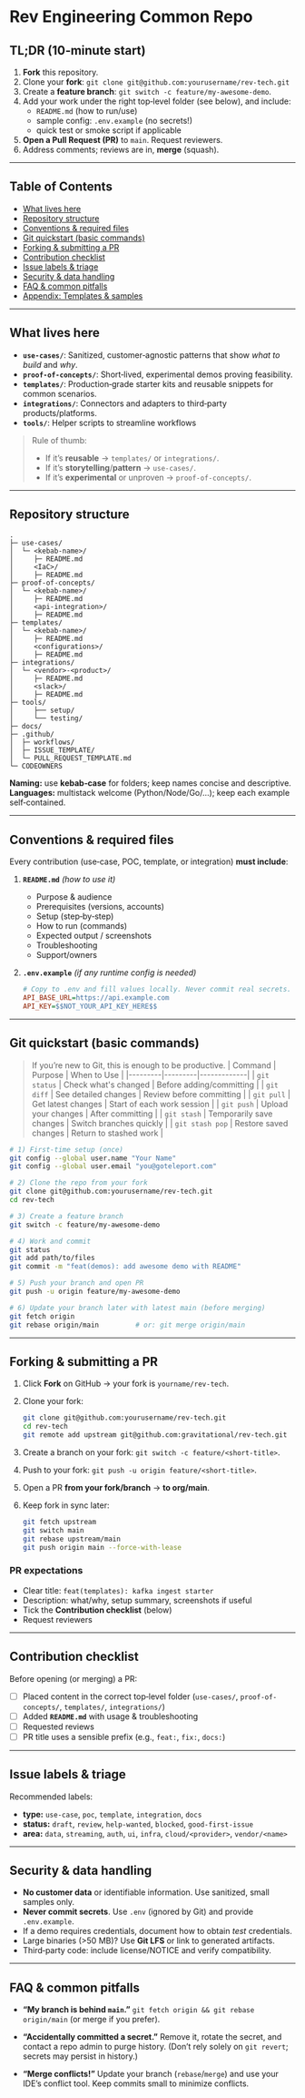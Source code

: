 # Rev Engineering Common Repo

## TL;DR (10‑minute start)

1. **Fork** this repository.
2. Clone your **fork**: `git clone git@github.com:yourusername/rev-tech.git`
3. Create a **feature branch**: `git switch -c feature/my-awesome-demo`.
4. Add your work under the right top‑level folder (see below), and include:
   * `README.md` (how to run/use)
   * sample config: `.env.example` (no secrets!)
   * quick test or smoke script if applicable
5. **Open a Pull Request (PR)** to `main`. Request reviewers.
6. Address comments; reviews are in, **merge** (squash).

---

## Table of Contents

* [What lives here](#what-lives-here)
* [Repository structure](#repository-structure)
* [Conventions & required files](#conventions--required-files)
* [Git quickstart (basic commands)](#git-quickstart-basic-commands)
* [Forking & submitting a PR](#forking--submitting-a-pr)
* [Contribution checklist](#contribution-checklist)
* [Issue labels & triage](#issue-labels--triage)
* [Security & data handling](#security--data-handling)
* [FAQ & common pitfalls](#faq--common-pitfalls)
* [Appendix: Templates & samples](#appendix-templates--samples)

---

## What lives here

* **`use-cases/`**: Sanitized, customer‑agnostic patterns that show *what to build* and *why*.
* **`proof-of-concepts/`**: Short‑lived, experimental demos proving feasibility.
* **`templates/`**: Production‑grade starter kits and reusable snippets for common scenarios.
* **`integrations/`**: Connectors and adapters to third‑party products/platforms.
* **`tools/`**: Helper scripts to streamline workflows

> Rule of thumb:
>
> * If it’s **reusable** → `templates/` or `integrations/`.
> * If it’s **storytelling**/**pattern** → `use-cases/`.
> * If it’s **experimental** or unproven → `proof-of-concepts/`.

---

## Repository structure

```text
.
├─ use-cases/
│  └─ <kebab-name>/
│     ├─ README.md
│     <IaC>/
│     ├─ README.md
├─ proof-of-concepts/
│  └─ <kebab-name>/
│     ├─ README.md
│     <api-integration>/
│     ├─ README.md
├─ templates/
│  └─ <kebab-name>/
│     ├─ README.md
│     <configurations>/
│     ├─ README.md
├─ integrations/
│  └─ <vendor>-<product>/
│     ├─ README.md
│     <slack>/
│     ├─ README.md
├─ tools/
│     ├── setup/
│     └── testing/
├─ docs/
├─ .github/
│  ├─ workflows/
│  ├─ ISSUE_TEMPLATE/
│  └─ PULL_REQUEST_TEMPLATE.md
└─ CODEOWNERS
```

**Naming:** use **kebab‑case** for folders; keep names concise and descriptive.
**Languages:** multistack welcome (Python/Node/Go/…); keep each example self‑contained.

---

## Conventions & required files

Every contribution (use‑case, POC, template, or integration) **must include**:

1. **`README.md`** *(how to use it)*

   * Purpose & audience
   * Prerequisites (versions, accounts)
   * Setup (step‑by‑step)
   * How to run (commands)
   * Expected output / screenshots
   * Troubleshooting
   * Support/owners

2. **`.env.example`** *(if any runtime config is needed)*

   ```ini
   # Copy to .env and fill values locally. Never commit real secrets.
   API_BASE_URL=https://api.example.com
   API_KEY=$$NOT_YOUR_API_KEY_HERE$$
   ```

---

## Git quickstart (basic commands)

> If you’re new to Git, this is enough to be productive.
| Command | Purpose | When to Use |
|---------|---------|-------------|
| `git status` | Check what's changed | Before adding/committing |
| `git diff` | See detailed changes | Review before committing |
| `git pull` | Get latest changes | Start of each work session |
| `git push` | Upload your changes | After committing |
| `git stash` | Temporarily save changes | Switch branches quickly |
| `git stash pop` | Restore saved changes | Return to stashed work |

```bash
# 1) First-time setup (once)
git config --global user.name "Your Name"
git config --global user.email "you@goteleport.com"

# 2) Clone the repo from your fork
git clone git@github.com:yourusername/rev-tech.git
cd rev-tech

# 3) Create a feature branch
git switch -c feature/my-awesome-demo

# 4) Work and commit
git status
git add path/to/files
git commit -m "feat(demos): add awesome demo with README"

# 5) Push your branch and open PR
git push -u origin feature/my-awesome-demo

# 6) Update your branch later with latest main (before merging)
git fetch origin
git rebase origin/main         # or: git merge origin/main
```

---

## Forking & submitting a PR

1. Click **Fork** on GitHub → your fork is `yourname/rev-tech`.
2. Clone your fork:

   ```bash
   git clone git@github.com:yourusername/rev-tech.git
   cd rev-tech
   git remote add upstream git@github.com:gravitational/rev-tech.git
   ```

3. Create a branch on your fork: `git switch -c feature/<short-title>`.
4. Push to your fork: `git push -u origin feature/<short-title>`.
5. Open a PR **from your fork/branch** → **to org/main**.
6. Keep fork in sync later:

   ```bash
   git fetch upstream
   git switch main
   git rebase upstream/main
   git push origin main --force-with-lease
   ```

### PR expectations

* Clear title: `feat(templates): kafka ingest starter`
* Description: what/why, setup summary, screenshots if useful
* Tick the **Contribution checklist** (below)
* Request reviewers

---

## Contribution checklist

Before opening (or merging) a PR:

* [ ] Placed content in the correct top‑level folder (`use-cases/`, `proof-of-concepts/`, `templates/`, `integrations/`)
* [ ] Added **`README.md`** with usage & troubleshooting
* [ ] Requested reviews
* [ ] PR title uses a sensible prefix (e.g., `feat:`, `fix:`, `docs:`)

---

## Issue labels & triage

Recommended labels:

* **type:** `use-case`, `poc`, `template`, `integration`, `docs`
* **status:** `draft`, `review`, `help-wanted`, `blocked`, `good-first-issue`
* **area:** `data`, `streaming`, `auth`, `ui`, `infra`, `cloud/<provider>`, `vendor/<name>`

---

## Security & data handling

* **No customer data** or identifiable information. Use sanitized, small samples only.
* **Never commit secrets**. Use `.env` (ignored by Git) and provide `.env.example`.
* If a demo requires credentials, document how to obtain *test* credentials.
* Large binaries (>50 MB)? Use **Git LFS** or link to generated artifacts.
* Third‑party code: include license/NOTICE and verify compatibility.

---

## FAQ & common pitfalls

* **“My branch is behind `main`.”**
  `git fetch origin && git rebase origin/main` (or merge if you prefer).

* **“Accidentally committed a secret.”**
  Remove it, rotate the secret, and contact a repo admin to purge history.
  (Don’t rely solely on `git revert`; secrets may persist in history.)

* **“Merge conflicts!”**
  Update your branch (`rebase`/`merge`) and use your IDE’s conflict tool. Keep commits small to minimize conflicts.
